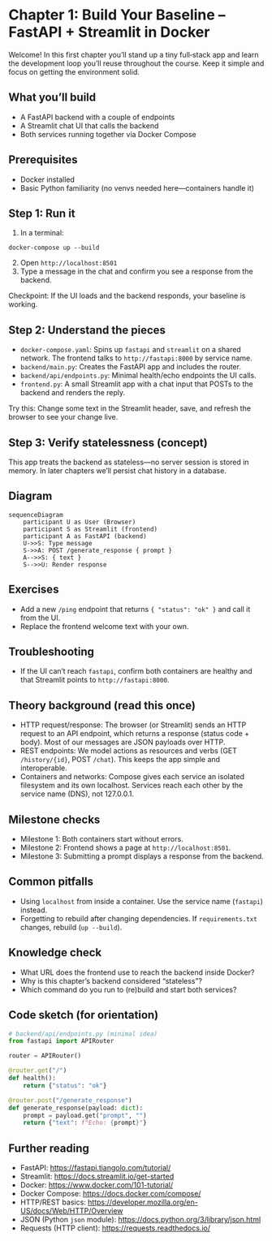 # Chapter 1: Build Your Baseline – FastAPI + Streamlit in Docker

Welcome! In this first chapter you’ll stand up a tiny full‑stack app and learn the development loop you’ll reuse throughout the course. Keep it simple and focus on getting the environment solid.

## What you’ll build
- A FastAPI backend with a couple of endpoints
- A Streamlit chat UI that calls the backend
- Both services running together via Docker Compose

## Prerequisites
- Docker installed
- Basic Python familiarity (no venvs needed here—containers handle it)

## Step 1: Run it
1) In a terminal:
```
docker-compose up --build
```
2) Open `http://localhost:8501`
3) Type a message in the chat and confirm you see a response from the backend.

Checkpoint: If the UI loads and the backend responds, your baseline is working.

## Step 2: Understand the pieces
- `docker-compose.yaml`: Spins up `fastapi` and `streamlit` on a shared network. The frontend talks to `http://fastapi:8000` by service name.
- `backend/main.py`: Creates the FastAPI app and includes the router.
- `backend/api/endpoints.py`: Minimal health/echo endpoints the UI calls.
- `frontend.py`: A small Streamlit app with a chat input that POSTs to the backend and renders the reply.

Try this: Change some text in the Streamlit header, save, and refresh the browser to see your change live.

## Step 3: Verify statelessness (concept)
This app treats the backend as stateless—no server session is stored in memory. In later chapters we’ll persist chat history in a database.

## Diagram
```mermaid
sequenceDiagram
    participant U as User (Browser)
    participant S as Streamlit (frontend)
    participant A as FastAPI (backend)
    U->>S: Type message
    S->>A: POST /generate_response { prompt }
    A-->>S: { text }
    S-->>U: Render response
```

## Exercises
- Add a new `/ping` endpoint that returns `{ "status": "ok" }` and call it from the UI.
- Replace the frontend welcome text with your own.

## Troubleshooting
- If the UI can’t reach `fastapi`, confirm both containers are healthy and that Streamlit points to `http://fastapi:8000`.

## Theory background (read this once)
- HTTP request/response: The browser (or Streamlit) sends an HTTP request to an API endpoint, which returns a response (status code + body). Most of our messages are JSON payloads over HTTP.
- REST endpoints: We model actions as resources and verbs (GET `/history/{id}`, POST `/chat`). This keeps the app simple and interoperable.
- Containers and networks: Compose gives each service an isolated filesystem and its own localhost. Services reach each other by the service name (DNS), not 127.0.0.1.

## Milestone checks
- Milestone 1: Both containers start without errors.
- Milestone 2: Frontend shows a page at `http://localhost:8501`.
- Milestone 3: Submitting a prompt displays a response from the backend.

## Common pitfalls
- Using `localhost` from inside a container. Use the service name (`fastapi`) instead.
- Forgetting to rebuild after changing dependencies. If `requirements.txt` changes, rebuild (`up --build`).

## Knowledge check
- What URL does the frontend use to reach the backend inside Docker?
- Why is this chapter’s backend considered “stateless”?
- Which command do you run to (re)build and start both services?

## Code sketch (for orientation)
```python
# backend/api/endpoints.py (minimal idea)
from fastapi import APIRouter

router = APIRouter()

@router.get("/")
def health():
    return {"status": "ok"}

@router.post("/generate_response")
def generate_response(payload: dict):
    prompt = payload.get("prompt", "")
    return {"text": f"Echo: {prompt}"}
```

## Further reading
- FastAPI: https://fastapi.tiangolo.com/tutorial/
- Streamlit: https://docs.streamlit.io/get-started
- Docker: https://www.docker.com/101-tutorial/
- Docker Compose: https://docs.docker.com/compose/
- HTTP/REST basics: https://developer.mozilla.org/en-US/docs/Web/HTTP/Overview
- JSON (Python `json` module): https://docs.python.org/3/library/json.html
- Requests (HTTP client): https://requests.readthedocs.io/